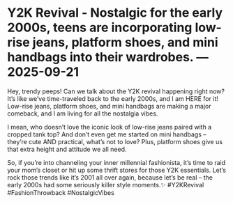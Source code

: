 # Y2K Revival - Nostalgic for the early 2000s, teens are incorporating low-rise jeans, platform shoes, and mini handbags into their wardrobes. — 2025-09-21

Hey, trendy peeps! Can we talk about the Y2K revival happening right now? It’s like we’ve time-traveled back to the early 2000s, and I am HERE for it! Low-rise jeans, platform shoes, and mini handbags are making a major comeback, and I am living for all the nostalgia vibes.

I mean, who doesn’t love the iconic look of low-rise jeans paired with a cropped tank top? And don’t even get me started on mini handbags – they’re cute AND practical, what’s not to love? Plus, platform shoes give us that extra height and attitude we all need.

So, if you’re into channeling your inner millennial fashionista, it’s time to raid your mom’s closet or hit up some thrift stores for those Y2K essentials. Let’s rock those trends like it’s 2001 all over again, because let’s be real – the early 2000s had some seriously killer style moments.✨ #Y2KRevival #FashionThrowback #NostalgicVibes